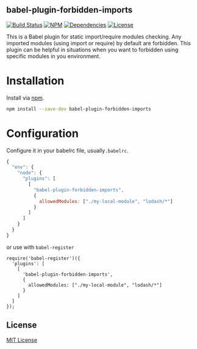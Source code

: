 ## babel-plugin-forbidden-imports

[![Build Status](https://img.shields.io/travis/handsontable/babel-plugin-forbidden-imports.svg?style=flat-square)](https://travis-ci.org/handsontable/babel-plugin-forbidden-imports)
[![NPM](https://img.shields.io/npm/v/babel-plugin-forbidden-imports.svg?style=flat-square)](https://npmjs.org/package/babel-plugin-forbidden-imports)
[![Dependencies](https://img.shields.io/david/handsontable/babel-plugin-forbidden-imports.svg?style=flat-square)](https://david-dm.org/handsontable/babel-plugin-forbidden-imports)
[![License](https://img.shields.io/npm/l/babel-plugin-forbidden-imports.svg?style=flat-square)](https://npmjs.org/package/babel-plugin-forbidden-imports)

This is a Babel plugin for static import/require modules checking. Any imported modules (using import or require) by default are forbidden. This plugin
can be helpful in situations when you want to forbidden using specific modules in you environment.

# Installation

Install via [npm](https://npmjs.org/package/babel-plugin-babel-plugin-forbidden-imports).
```sh
npm install --save-dev babel-plugin-forbidden-imports
```

# Configuration

Configure it in your babelrc file, usually`.babelrc`.

```js
{
  "env": {
    "node": {
      "plugins": [
        [
          "babel-plugin-forbidden-imports",
          {
            allowedModules: ["./my-local-module", "lodash/*"]
          }
        ]
      ]
    }
  }
}

```

or use with `babel-register`

```
require('babel-register')({
  'plugins': [
    [
      'babel-plugin-forbidden-imports',
      {
        allowedModules: ["./my-local-module", "lodash/*"]
      }
    ]
  ]
});

```

## License

[MIT License](http://opensource.org/licenses/MIT)
